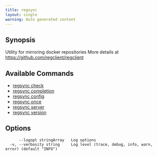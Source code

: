 ```yaml
---
title: regsync
layout: single
warning: Auto generated content
---
```


## Synopsis

Utility for mirroring docker repositories
More details at <https://github.com/regclient/regclient>

## Available Commands

- [regsync check](./check)
- [regsync completion](./completion)
- [regsync config](./config)
- [regsync once](./once)
- [regsync server](./server)
- [regsync version](./version)

## Options

```text
      --logopt stringArray   Log options
  -v, --verbosity string     Log level (trace, debug, info, warn, error) (default "INFO")
```
